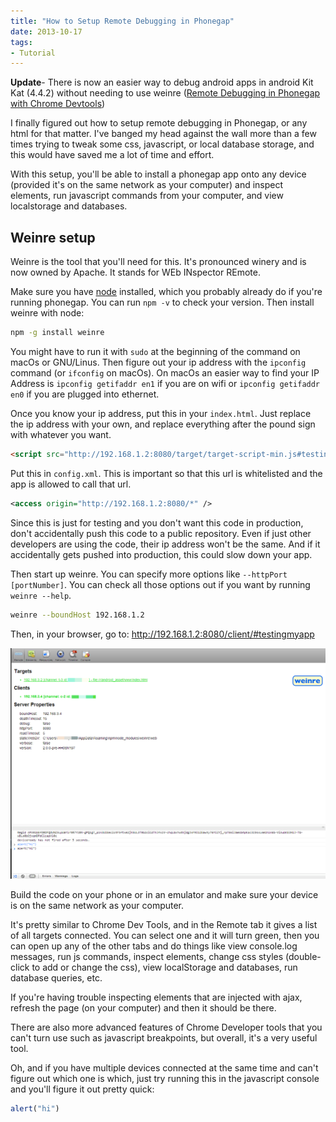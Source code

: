 ```yaml
---
title: "How to Setup Remote Debugging in Phonegap"
date: 2013-10-17
tags:
- Tutorial
---
```


**Update**- There is now an easier way to debug android apps in android Kit Kat (4.4.2) without needing to use weinre ([Remote Debugging in Phonegap with Chrome Devtools](/2014-03-07-remote-debugging-in-phonegap-with-chrome-devtools/))

I finally figured out how to setup remote debugging in Phonegap, or any html for that matter. I've banged my head against the wall more than a few times trying to tweak some css, javascript, or local database storage, and this would have saved me a lot of time and effort.

With this setup, you'll be able to install a phonegap app onto any device (provided it's on the same network as your computer) and inspect elements, run javascript commands from your computer, and view localstorage and databases.

## Weinre setup

Weinre is the tool that you'll need for this. It's pronounced winery and is now owned by Apache. It stands for WEb INspector REmote.

Make sure you have [node](http://nodejs.org/) installed, which you probably already do if you're running phonegap. You can run `npm -v` to check your version. Then install weinre with node:

```bash
npm -g install weinre
```

You might have to run it with `sudo` at the beginning of the command on macOs or GNU/Linus. Then figure out your ip address with the `ipconfig` command (or `ifconfig` on macOs). On macOs an easier way to find your IP Address is `ipconfig getifaddr en1` if you are on wifi or `ipconfig getifaddr en0` if you are plugged into ethernet.

Once you know your ip address, put this in your `index.html`. Just replace the ip address with your own, and replace everything after the pound sign with whatever you want.

```html
<script src="http://192.168.1.2:8080/target/target-script-min.js#testingmyapp"></script>
```

Put this in `config.xml`. This is important so that this url is whitelisted and the app is allowed to call that url.

```xml
<access origin="http://192.168.1.2:8080/*" />
```

Since this is just for testing and you don't want this code in production, don't accidentally push this code to a public repository. Even if just other developers are using the code, their ip address won't be the same. And if it accidentally gets pushed into production, this could slow down your app.

Then start up weinre. You can specify more options like `--httpPort [portNumber]`. You can check all those options out if you want by running `weinre --help`.

```bash
weinre --boundHost 192.168.1.2
```

Then, in your browser, go to: <a href="http://192.168.1.2:8080/client/#testingmyapp" target="_blank">http://192.168.1.2:8080/client/#testingmyapp</a>

<img src="./weire.png" />

Build the code on your phone or in an emulator and make sure your device is on the same network as your computer.

It's pretty similar to Chrome Dev Tools, and in the Remote tab it gives a list of all targets connected. You can select one and it will turn green, then you can open up any of the other tabs and do things like view console.log messages, run js commands, inspect elements, change css styles (double-click to add or change the css), view localStorage and databases, run database queries, etc.

If you're having trouble inspecting elements that are injected with ajax, refresh the page (on your computer) and then it should be there.

There are also more advanced features of Chrome Developer tools that you can't turn use such as javascript breakpoints, but overall, it's a very useful tool.

Oh, and if you have multiple devices connected at the same time and can't figure out which one is which, just try running this in the javascript console and you'll figure it out pretty quick:

```js
alert("hi")
```
